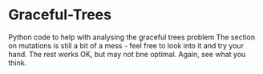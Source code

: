 # Graceful-Trees
Python code to help with analysing the graceful trees problem
The section on mutations is still a bit of a mess - feel free to look into it and try your hand.
The rest works OK, but may not bne optimal. Again, see what you think.
